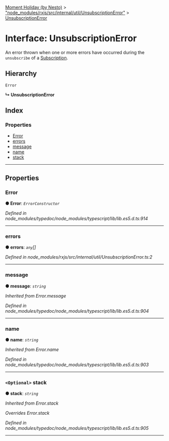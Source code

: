 [Moment Holiday (by Nesto)](../README.md) > ["node_modules/rxjs/src/internal/util/UnsubscriptionError"](../modules/_node_modules_rxjs_src_internal_util_unsubscriptionerror_.md) > [UnsubscriptionError](../interfaces/_node_modules_rxjs_src_internal_util_unsubscriptionerror_.unsubscriptionerror.md)

# Interface: UnsubscriptionError

An error thrown when one or more errors have occurred during the `unsubscribe` of a [Subscription](../classes/_node_modules_rxjs_src_internal_subscription_.subscription.md).

## Hierarchy

 `Error`

**↳ UnsubscriptionError**

## Index

### Properties

* [Error](_node_modules_rxjs_src_internal_util_unsubscriptionerror_.unsubscriptionerror.md#error)
* [errors](_node_modules_rxjs_src_internal_util_unsubscriptionerror_.unsubscriptionerror.md#errors)
* [message](_node_modules_rxjs_src_internal_util_unsubscriptionerror_.unsubscriptionerror.md#message)
* [name](_node_modules_rxjs_src_internal_util_unsubscriptionerror_.unsubscriptionerror.md#name)
* [stack](_node_modules_rxjs_src_internal_util_unsubscriptionerror_.unsubscriptionerror.md#stack)

---

## Properties

<a id="error"></a>

###  Error

**● Error**: *`ErrorConstructor`*

*Defined in node_modules/typedoc/node_modules/typescript/lib/lib.es5.d.ts:914*

___
<a id="errors"></a>

###  errors

**● errors**: *`any`[]*

*Defined in node_modules/rxjs/src/internal/util/UnsubscriptionError.ts:2*

___
<a id="message"></a>

###  message

**● message**: *`string`*

*Inherited from Error.message*

*Defined in node_modules/typedoc/node_modules/typescript/lib/lib.es5.d.ts:904*

___
<a id="name"></a>

###  name

**● name**: *`string`*

*Inherited from Error.name*

*Defined in node_modules/typedoc/node_modules/typescript/lib/lib.es5.d.ts:903*

___
<a id="stack"></a>

### `<Optional>` stack

**● stack**: *`string`*

*Inherited from Error.stack*

*Overrides Error.stack*

*Defined in node_modules/typedoc/node_modules/typescript/lib/lib.es5.d.ts:905*

___

